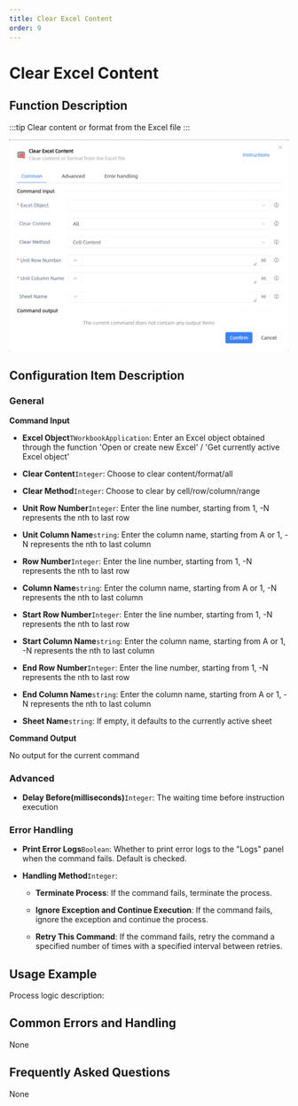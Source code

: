 ```yaml
---
title: Clear Excel Content
order: 9
---
```


# Clear Excel Content

## Function Description

:::tip 
Clear content or format from the Excel file
:::

![Clear Excel Content](../../../../assets/Clear%20Excel%20Content_command.png)

## Configuration Item Description

### General

**Command Input**

- **Excel Object**`TWorkbookApplication`: Enter an Excel object obtained through the function 'Open or create new Excel' / 'Get currently active Excel object'

- **Clear Content**`Integer`: Choose to clear content/format/all

- **Clear Method**`Integer`: Choose to clear by cell/row/column/range

- **Unit Row Number**`Integer`: Enter the line number, starting from 1, -N represents the nth to last row

- **Unit Column Name**`string`: Enter the column name, starting from A or 1, -N represents the nth to last column

- **Row Number**`Integer`: Enter the line number, starting from 1, -N represents the nth to last row

- **Column Name**`string`: Enter the column name, starting from A or 1, -N represents the nth to last column

- **Start Row Number**`Integer`: Enter the line number, starting from 1, -N represents the nth to last row

- **Start Column Name**`string`: Enter the column name, starting from A or 1, -N represents the nth to last column

- **End Row Number**`Integer`: Enter the line number, starting from 1, -N represents the nth to last row

- **End Column Name**`string`: Enter the column name, starting from A or 1, -N represents the nth to last column

- **Sheet Name**`string`: If empty, it defaults to the currently active sheet


**Command Output**

No output for the current command

### Advanced

- **Delay Before(milliseconds)**`Integer`: The waiting time before instruction execution

### Error Handling

- **Print Error Logs**`Boolean`: Whether to print error logs to the "Logs" panel when the command fails. Default is checked. 

- **Handling Method**`Integer`:

    - **Terminate Process**: If the command fails, terminate the process.

    - **Ignore Exception and Continue Execution**: If the command fails, ignore the exception and continue the process.

    - **Retry This Command**: If the command fails, retry the command a specified number of times with a specified interval between retries.

## Usage Example

Process logic description:

## Common Errors and Handling

None

## Frequently Asked Questions

None

